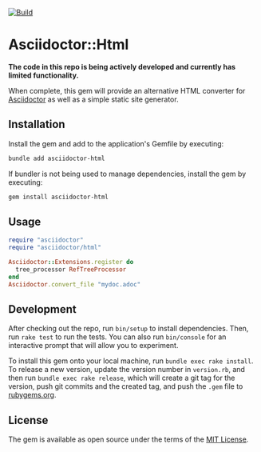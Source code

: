 [![Build](https://github.com/ravirajani/asciidoctor-html/actions/workflows/main.yml/badge.svg)](https://github.com/ravirajani/asciidoctor-html/actions/workflows/main.yml)

# Asciidoctor::Html

**The code in this repo is being actively developed and currently has limited functionality.**

When complete, this gem will provide an alternative HTML converter for [Asciidoctor](https://github.com/asciidoctor/asciidoctor) as well as a simple static site generator.

## Installation

Install the gem and add to the application's Gemfile by executing:

```bash
bundle add asciidoctor-html
```

If bundler is not being used to manage dependencies, install the gem by executing:

```bash
gem install asciidoctor-html
```

## Usage

```ruby
require "asciidoctor"
require "asciidoctor/html"

Asciidoctor::Extensions.register do
  tree_processor RefTreeProcessor
end
Asciidoctor.convert_file "mydoc.adoc"
```

## Development

After checking out the repo, run `bin/setup` to install dependencies. Then, run `rake test` to run the tests. You can also run `bin/console` for an interactive prompt that will allow you to experiment.

To install this gem onto your local machine, run `bundle exec rake install`. To release a new version, update the version number in `version.rb`, and then run `bundle exec rake release`, which will create a git tag for the version, push git commits and the created tag, and push the `.gem` file to [rubygems.org](https://rubygems.org).


## License

The gem is available as open source under the terms of the [MIT License](https://opensource.org/licenses/MIT).
